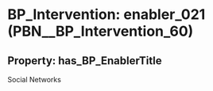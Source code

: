 # BP_Intervention: __enabler_021__ (PBN__BP_Intervention_60)

## Property: has_BP_EnablerTitle

Social Networks

